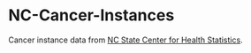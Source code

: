 # NC-Cancer-Instances

Cancer instance data from [NC State Center for Health Statistics](https://schs.dph.ncdhhs.gov/data/cancer.cfm). 

